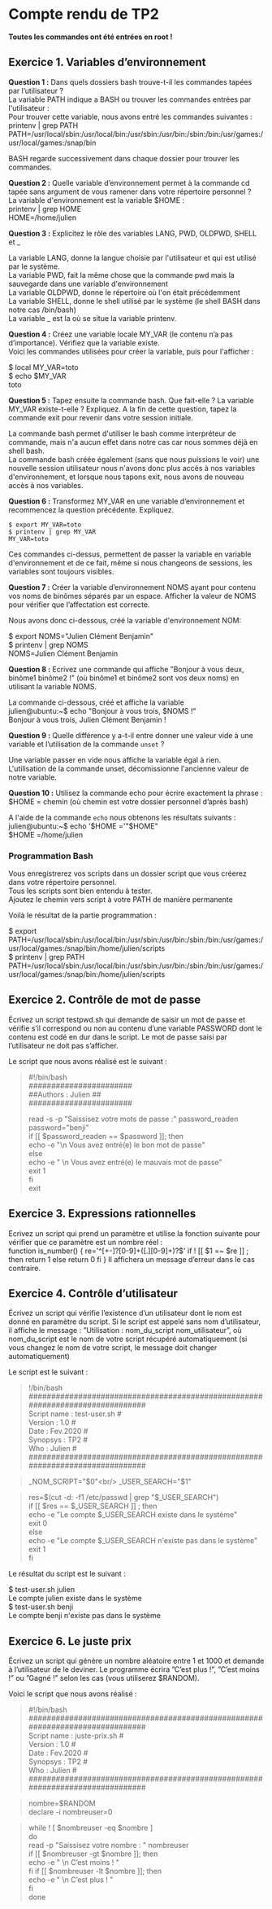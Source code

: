# Compte rendu de TP2

**Toutes les commandes ont été entrées en root !**

## Exercice 1. Variables d’environnement

**Question 1 :** Dans quels dossiers bash trouve-t-il les commandes tapées par l’utilisateur ?<br/>
La variable PATH indique a BASH ou trouver les commandes entrées par l'utilisateur : <br/>
Pour trouver cette variable, nous avons entré les commandes suivantes : <br/>
 printenv | grep PATH  <br/>
PATH=/usr/local/sbin:/usr/local/bin:/usr/sbin:/usr/bin:/sbin:/bin:/usr/games:/usr/local/games:/snap/bin <br/>

BASH regarde successivement dans chaque dossier pour trouver les commandes. <br/>

**Question 2 :** Quelle variable d’environnement permet à la commande cd tapée sans argument de vous ramener dans votre répertoire personnel ? <br/>
La variable d'environnement est la variable $HOME : <br/>
printenv | grep HOME <br/>
HOME=/home/julien <br/>

**Question 3 :** Explicitez le rôle des variables LANG, PWD, OLDPWD, SHELL et _ <br/>

La variable LANG, donne la langue choisie par l'utilisateur et qui est utilisé par le système. <br/>
La variable PWD, fait la même chose que la commande pwd mais la sauvegarde dans une variable d'environnement <br/>
La variable OLDPWD, donne le répertoire où l'on était précédemment <br/>
La variable SHELL, donne le shell utilisé par le système (le shell BASH dans notre cas /bin/bash) <br/>
La variable _ est la où se situe la variable printenv. <br/>

**Question 4 :** Créez une variable locale MY_VAR (le contenu n’a pas d’importance). Vérifiez que la variable existe. <br/>
Voici les commandes utilisées pour créer la variable, puis pour l'afficher : <br/>

$ local MY_VAR=toto <br/>
$ echo $MY_VAR<br/>
toto <br/>

**Question 5 :** Tapez ensuite la commande bash. Que fait-elle ? La variable MY_VAR existe-t-elle ? Expliquez. A la fin de cette question, tapez la commande exit pour revenir dans votre session initiale. <br/>

La commande bash permet d'utiliser le bash comme interpréteur de commande, mais n'a aucun effet dans notre cas car nous sommes déjà en shell bash. <br/>
La commande bash créée également (sans que nous puissions le voir) une nouvelle session utilisateur nous n'avons donc plus accès à nos variables d'environnement, et lorsque nous tapons exit, nous avons de nouveau accès à nos variables.<br/>

**Question 6 :** Transformez MY_VAR en une variable d’environnement et recommencez la question précédente. Expliquez. <br/>

`$ export MY_VAR=toto`<br/>
`$ printenv | grep MY_VAR`<br/>
`MY_VAR=toto`<br/>


Ces commandes ci-dessus, permettent de passer la variable en variable d'environnement et de ce fait, même si nous changeons de sessions, les variables sont toujours visibles.

**Question 7 :** Créer la variable d’environnement NOMS ayant pour contenu vos noms de binômes séparés par un espace. Afficher la valeur de NOMS pour vérifier que l’affectation est correcte. <br/>

Nous avons donc ci-dessous, créé la variable d'environnement NOM: <br/>

$ export NOMS="Julien Clément Benjamin" <br/>
$ printenv | grep NOMS <br/>
NOMS=Julien Clément Benjamin <br/>

**Question 8 :** Ecrivez une commande qui affiche ”Bonjour à vous deux, binôme1 binôme2 !” (où binôme1 et binôme2 sont vos deux noms) en utilisant la variable NOMS. <br/>

La commande ci-dessous, créé et affiche la variable<br/>
julien@ubuntu:~$  echo "Bonjour à vous trois, $NOMS !"<br/>
Bonjour à vous trois, Julien Clément Benjamin !<br/>

**Question 9 :** Quelle différence y a-t-il entre donner une valeur vide à une variable et l’utilisation de la commande `unset` ? <br/>

Une variable passer en vide nous affiche la variable égal à rien.<br/>
L'utilisation de la commande unset, décomissionne l'ancienne valeur de notre variable.<br/>

**Question 10 :** Utilisez la commande echo pour écrire exactement la phrase : $HOME = chemin (où chemin est votre dossier personnel d’après bash) <br/>

A l'aide de la commande `echo` nous obtenons les résultats suivants :<br/>
julien@ubuntu:~$ echo '$HOME ='"$HOME"<br/>
$HOME =/home/julien<br/>

### Programmation Bash 
Vous enregistrerez vos scripts dans un dossier script que vous créerez dans votre répertoire personnel.<br/>
Tous les scripts sont bien entendu à tester.<br/>
Ajoutez le chemin vers script à votre PATH de manière permanente <br/>

Voilà le résultat de la partie programmation :<br/>

$ export PATH=/usr/local/sbin:/usr/local/bin:/usr/sbin:/usr/bin:/sbin:/bin:/usr/games:/usr/local/games:/snap/bin:/home/julien/scripts <br/>
$ printenv | grep PATH <br/>
PATH=/usr/local/sbin:/usr/local/bin:/usr/sbin:/usr/bin:/sbin:/bin:/usr/games:/usr/local/games:/snap/bin:/home/julien/scripts<br/>


## Exercice 2. Contrôle de mot de passe

Écrivez un script testpwd.sh qui demande de saisir un mot de passe et vérifie s’il correspond ou non au contenu d’une variable PASSWORD dont le contenu est codé en dur dans le script. Le mot de passe saisi par l’utilisateur ne doit pas s’afficher.<br/>

Le script que nous avons réalisé est le suivant : <br/>

>#!/bin/bash <br/>
>####################### <br/>
>##Authors : Julien  ## <br/>
>####################### <br/>
>
>read -s -p "Saissisez votre mots de passe :" password_readen <br/>
>password="benji" <br/>
>if [[ $password_readen == $password ]]; then <br/>
>    echo -e "\n Vous avez entré(e) le bon mot de passe" <br/>
>else <br/>
>    echo -e " \n Vous avez entré(e) le mauvais mot de passe" <br/>
>    exit 1 <br/>
>fi <br/>
>exit <br/>



## Exercice 3. Expressions rationnelles

Ecrivez un script qui prend un paramètre et utilise la fonction suivante pour vérifier que ce paramètre est un nombre réel :<br/>
function is_number()
{
re='^[+-]?[0-9]+([.][0-9]+)?$'
if ! [[ $1 =~ $re ]] ; then
return 1
else
return 0
fi
}
Il affichera un message d’erreur dans le cas contraire.<br/>


## Exercice 4. Contrôle d’utilisateur

Écrivez un script qui vérifie l’existence d’un utilisateur dont le nom est donné en paramètre du script. Si le script est appelé sans nom d’utilisateur, il affiche le message : ”Utilisation : nom_du_script nom_utilisateur”, où nom_du_script est le nom de votre script récupéré automatiquement (si vous changez le nom de votre script, le message doit changer automatiquement)<br/>

Le script est le suivant : <br/>
>!/bin/bash<br/>
>############################################################################## <br/>
> Script name   : test-user.sh                                               #<br/>
> Version	: 1.0                                                            #<br/>
> Date          : Fev.2020                                                   #<br/>
> Synopsys      : TP2                                                        #<br/>
> Who           : Julien                                                     #<br/>
>############################################################################## <br/>

>_NOM_SCRIPT="$0"<br/>
>_USER_SEARCH="$1"<br/>

>res=$(cut -d: -f1 /etc/passwd | grep "$_USER_SEARCH")<br/>
>if [[ $res == $_USER_SEARCH ]] ; then<br/>
>	echo -e "Le compte $_USER_SEARCH existe dans le système"<br/>
>	exit 0 <br/>
>else <br/>
>	echo -e "Le compte $_USER_SEARCH n'existe pas dans le système"<br/>
>	exit 1 <br/>
>fi <br/>


Le résultat du script est le suivant : <br/>

$ test-user.sh julien <br/>
Le compte julien existe dans le système <br/>
$ test-user.sh benji<br/>
Le compte benji n'existe pas dans le système <br/>

## Exercice 6. Le juste prix 

Écrivez un script qui génère un nombre aléatoire entre 1 et 1000 et demande à l’utilisateur de le deviner. Le programme écrira ”C’est plus !”, ”C’est moins !” ou ”Gagné !” selon les cas (vous utiliserez $RANDOM). <br/>

Voici le script que nous avons réalisé :

>#!/bin/bash
>############################################################################## <br/>
> Script name   : juste-prix.sh                                               # <br/>
> Version       : 1.0                                                            # <br/>
> Date          : Fev.2020                                                   #<br/>
> Synopsys      : TP2                                                        #<br/>
> Who           : Julien                                                     #<br/>
>##############################################################################<br/>

>nombre=$RANDOM <br/>
>declare -i nombreuser=0 <br/>

>while ! [ $nombreuser -eq $nombre ] <br/>
>do <br/>
>        read -p "Saissisez votre nombre : " nombreuser <br/>
>        if [[ $nombreuser -gt $nombre ]]; then <br/>
>                echo -e " \n C’est moins ! " <br/>
>        fi
>        if [[ $nombreuser -lt $nombre ]]; then <br/>
>                echo -e " \n C’est plus ! " <br/>
>        fi <br/>
>done <br/>


